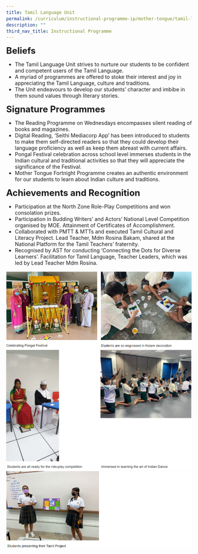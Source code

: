 ```yaml
---
title: Tamil Language Unit
permalink: /curriculum/instructional-programme-ip/mother-tongue/tamil-language-unit/
description: ""
third_nav_title: Instructional Programme
---
```


**<font size=5>Beliefs</font>**

*   The Tamil Language Unit strives to nurture our students to be confident and competent users of the Tamil Language.
*   A myriad of programmes are offered to stoke their interest and joy in appreciating the Tamil Language, culture and traditions.
*   The Unit endeavours to develop our students’ character and imbibe in them sound values through literary stories.   <br>

**<font size=5>Signature Programmes</font>**


*   The Reading Programme on Wednesdays encompasses silent reading of books and magazines. 
*   Digital Reading, ‘Seithi Mediacorp App’ has been introduced to students to make them self-directed readers so that they could develop their language proficiency as well as keep them abreast with current affairs.  
*   Pongal Festival celebration across school level immerses students in the Indian cultural and traditional activities so that they will appreciate the significance of the Festival.
*   Mother Tongue Fortnight Programme creates an authentic environment for our students to learn about Indian culture and traditions.

**<font size=5>Achievements and Recognition</font>**


*   Participation at the North Zone Role-Play Competitions and won consolation prizes. 
*   Participation in Budding Writers’ and Actors’ National Level Competition organised by MOE. Attainment of Certificates of Accomplishment.
*   Collaborated with PMTT & MTTs and executed Tamil Cultural and Literacy Project. Lead Teacher, Mdm Rosina Bakam, shared at the National Platform for the Tamil Teachers’ fraternity.
*   Recognised by AST for conducting ‘Connecting the Dots for Diverse Learners’. Facilitation for Tamil Language, Teacher Leaders, which was led by Lead Teacher Mdm Rosina.

![](/images/Curriculum/Tamil%201.png)
![](/images/Curriculum/Tamil%202.png)
![](/images/Curriculum/Tamil%203.png)